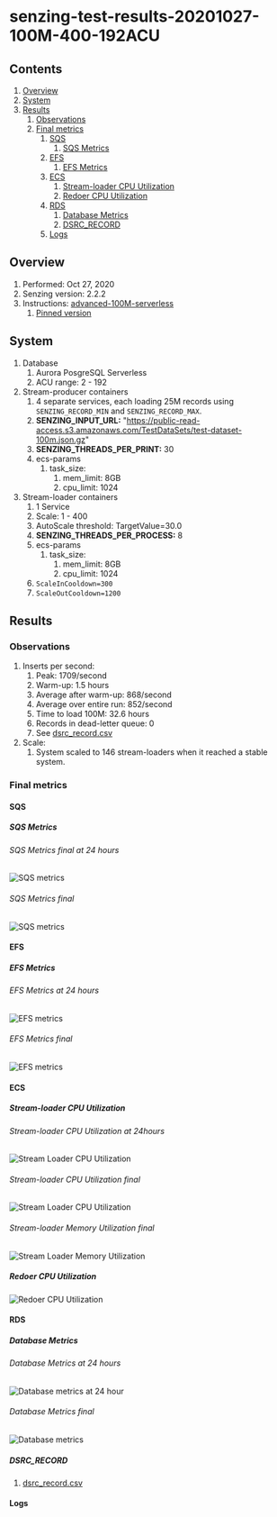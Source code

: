 # senzing-test-results-20201027-100M-400-192ACU

## Contents

1. [Overview](#overview)
1. [System](#system)
1. [Results](#results)
    1. [Observations](#observations)
    1. [Final metrics](#final-metrics)
        1. [SQS](#sqs)
            1. [SQS Metrics](#sqs-metrics)
        1. [EFS](#efs)
            1. [EFS Metrics](#efs-metrics)
        1. [ECS](#ecs)
            1. [Stream-loader CPU Utilization](#stream-loader-cpu-utilization)
            1. [Redoer CPU Utilization](#redoer-cpu-utilization)
        1. [RDS](#rds)
            1. [Database Metrics](#database-metrics)
            1. [DSRC_RECORD](#dsrc_record)
        1. [Logs](#logs)

## Overview

1. Performed: Oct 27, 2020
1. Senzing version: 2.2.2
1. Instructions:
   [advanced-100M-serverless](https://github.com/senzing-garage/docker-compose-aws-ecscli-demo/tree/master/docs/advanced-100M-serverless)
    1. [Pinned version](https://github.com/senzing-garage/docker-compose-aws-ecscli-demo/tree/eb73c9041c022b1250e2d34b210c0f1fedb8b707/docs/advanced-100M-serverless#autoscale-stream-loader-service)

## System

1. Database
    1. Aurora PosgreSQL Serverless
    1. ACU range: 2 - 192
1. Stream-producer containers
    1. 4 separate services, each loading 25M records using `SENZING_RECORD_MIN` and `SENZING_RECORD_MAX`.
    1. **SENZING_INPUT_URL:** "https://public-read-access.s3.amazonaws.com/TestDataSets/test-dataset-100m.json.gz"
    1. **SENZING_THREADS_PER_PRINT:** 30
    1. ecs-params
        1. task_size:
            1. mem_limit: 8GB
            1. cpu_limit: 1024
1. Stream-loader containers
    1. 1 Service
    1. Scale: 1 - 400
    1. AutoScale threshold: TargetValue=30.0
    1. **SENZING_THREADS_PER_PROCESS:** 8
    1. ecs-params
        1. task_size:
            1. mem_limit: 8GB
            1. cpu_limit: 1024
    1. `ScaleInCooldown=300`
    1. `ScaleOutCooldown=1200`

## Results

### Observations

1. Inserts per second:
    1. Peak: 1709/second
    1. Warm-up: 1.5 hours
    1. Average after warm-up: 868/second
    1. Average over entire run: 852/second
    1. Time to load 100M: 32.6 hours
    1. Records in dead-letter queue: 0
    1. See [dsrc_record.csv](data/dsrc_record.csv)
1. Scale:
    1. System scaled to 146 stream-loaders when it reached a stable system.

### Final metrics

#### SQS

##### SQS Metrics

###### SQS Metrics final at 24 hours

![SQS metrics](images/sqs-metrics-24-hour.png "SQS metrics")

###### SQS Metrics final

![SQS metrics](images/sqs-metrics.png "SQS metrics")

#### EFS

##### EFS Metrics

###### EFS Metrics at 24 hours

![EFS metrics](images/efs-metrics-24-hour.png "EFS metrics")

###### EFS Metrics final

![EFS metrics](images/efs-metrics.png "EFS metrics")

#### ECS

##### Stream-loader CPU Utilization

###### Stream-loader CPU Utilization at 24hours

![Stream Loader CPU Utilization](images/stream-loader-CPU-Utilization-24-hour.png "Stream-loader CPU Utilization")

###### Stream-loader CPU Utilization final

![Stream Loader CPU Utilization](images/stream-loader-CPU-Utilization.png "Stream-loader CPU Utilization")

###### Stream-loader Memory Utilization final

![Stream Loader Memory Utilization](images/stream-loader-Memory-Utilization.png "Stream-loader Memory Utilization")

##### Redoer CPU Utilization

![Redoer CPU Utilization](images/redoer-CPU-Utilization.png "Redoer CPU Utilization")

#### RDS

##### Database Metrics

###### Database Metrics at 24 hours

![Database metrics at 24 hour](images/database-metrics-24-hour.png "Database metrics at 24 hour")

###### Database Metrics final

![Database metrics](images/database-metrics.png "Database metrics")

##### DSRC_RECORD

1. [dsrc_record.csv](data/dsrc_record.csv)

#### Logs

